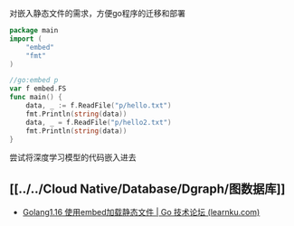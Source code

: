 对嵌入静态文件的需求，方便go程序的迁移和部署

```go
package main
import (
    "embed"
    "fmt"
)

//go:embed p
var f embed.FS
func main() {
    data, _ := f.ReadFile("p/hello.txt")
    fmt.Println(string(data))
    data, _ = f.ReadFile("p/hello2.txt")
    fmt.Println(string(data))
}
```

尝试将深度学习模型的代码嵌入进去

## [[../../Cloud Native/Database/Dgraph/图数据库]] 
- [Golang1.16 使用embed加载静态文件 | Go 技术论坛 (learnku.com)](https://learnku.com/articles/60054)